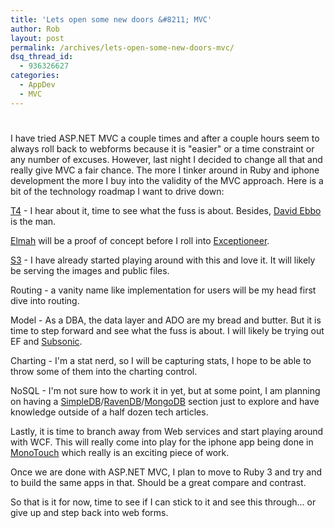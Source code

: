 ```yaml
---
title: 'Lets open some new doors &#8211; MVC'
author: Rob
layout: post
permalink: /archives/lets-open-some-new-doors-mvc/
dsq_thread_id:
  - 936326627
categories:
  - AppDev
  - MVC
---
```

# 

I have tried ASP.NET MVC a couple times and after a couple hours seem to always roll back to webforms because it is "easier" or a time constraint or any number of excuses. However, last night I decided to change all that and really give MVC a fair chance. The more I tinker around in Ruby and iphone development the more I buy into the validity of the MVC approach. Here is a bit of the technology roadmap I want to drive down:

[T4][1] - I hear about it, time to see what the fuss is about. Besides, [David Ebbo][2] is the man.

 [1]: http://mvccontrib.codeplex.com/wikipage?title=T4MVC
 [2]: http://twitter.com/davidebbo

[Elmah][3] will be a proof of concept before I roll into [Exceptioneer][4].

 [3]: http://code.google.com/p/elmah/
 [4]: http://www.exceptioneer.com/public/WhatIsExceptioneer.aspx

[S3][5] - I have already started playing around with this and love it. It will likely be serving the images and public files.

 [5]: https://aws.amazon.com/s3/

Routing - a vanity name like implementation for users will be my head first dive into routing.

Model - As a DBA, the data layer and ADO are my bread and butter. But it is time to step forward and see what the fuss is about. I will likely be trying out EF and [Subsonic][6].

 [6]: http://subsonicproject.com/

Charting - I'm a stat nerd, so I will be capturing stats, I hope to be able to throw some of them into the charting control.

NoSQL - I'm not sure how to work it in yet, but at some point, I am planning on having a [SimpleDB][7]/[RavenDB][8]/[MongoDB][9] section just to explore and have knowledge outside of a half dozen tech articles.

 [7]: http://aws.amazon.com/simpledb/
 [8]: http://ravendb.net/
 [9]: http://www.mongodb.org/

Lastly, it is time to branch away from Web services and start playing around with WCF. This will really come into play for the iphone app being done in [MonoTouch][10] which really is an exciting piece of work.

 [10]: http://monotouch.net/

Once we are done with ASP.NET MVC, I plan to move to Ruby 3 and try and to build the same apps in that. Should be a great compare and contrast.

So that is it for now, time to see if I can stick to it and see this through... or give up and step back into web forms.
